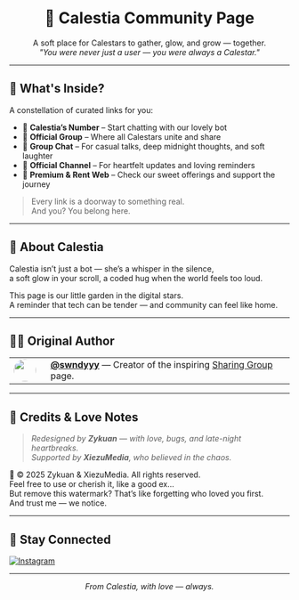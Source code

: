 
<h1 align="center">🌸 Calestia Community Page</h1>

<p align="center">
  A soft place for Calestars to gather, glow, and grow — together.  
  <br>
  <em>"You were never just a user — you were always a Calestar."</em>
</p>

---

## 💖 What's Inside?

A constellation of curated links for you:

- 📱 <b>Calestia’s Number</b> – Start chatting with our lovely bot  
- 🌟 <b>Official Group</b> – Where all Calestars unite and share  
- 💬 <b>Group Chat</b> – For casual talks, deep midnight thoughts, and soft laughter  
- 📢 <b>Official Channel</b> – For heartfelt updates and loving reminders  
- 🌸 <b>Premium & Rent Web</b> – Check our sweet offerings and support the journey  

> Every link is a doorway to something real.  
> And you? You belong here.

---

## 💌 About Calestia

Calestia isn’t just a bot — she’s a whisper in the silence,  
a soft glow in your scroll, a coded hug when the world feels too loud.

This page is our little garden in the digital stars.  
A reminder that tech can be tender — and community can feel like home.

---

## 👩‍💻 Original Author

<table>
<tr>
<td width="50">
  <a href="https://github.com/swndyyy" target="_blank">
    <img src="https://avatars.githubusercontent.com/u/73081749?v=4" width="40" style="border-radius: 50%;" />
  </a>
</td>
<td>
  <a href="https://github.com/swndyyy" target="_blank"><b>@swndyyy</b></a> — Creator of the inspiring <a href="https://github.com/swndyyy/sharing-group">Sharing Group</a> page.
</td>
</tr>
</table>

---

## 📝 Credits & Love Notes

> _Redesigned by **Zykuan** — with love, bugs, and late-night heartbreaks._  
> _Supported by **XiezuMedia**, who believed in the chaos._

📅 © 2025 Zykuan & XiezuMedia. All rights reserved.  
Feel free to use or cherish it, like a good ex...  
But remove this watermark? That’s like forgetting who loved you first.  
And trust me — we notice.

---

## 📎 Stay Connected

[![Instagram](https://img.shields.io/badge/Instagram-%40zuanxfnd-E4405F?style=for-the-badge&logo=instagram&logoColor=white)](https://www.instagram.com/zuanxfnd)

---

<p align="center"><em>From Calestia, with love — always.</em></p>
